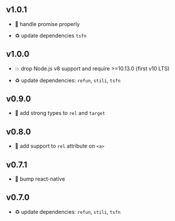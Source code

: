 ## v1.0.1

* 🐞 handle promise properly

* ♻️ update dependencies `tsfn`

## v1.0.0

* 💥 drop Node.js v8 support and require >=10.13.0 (first v10 LTS)

* ♻️ update dependencies: `refun`, `stili`, `tsfn`

## v0.9.0

* 🌱 add strong types to `rel` and `target`

## v0.8.0

* 🌱 add support to `rel` attribute on `<a>`

## v0.7.1

* 🐞 bump react-native

## v0.7.0

* ♻️ update dependencies: `refun`, `stili`, `tsfn`
